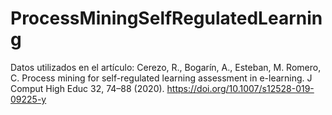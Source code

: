 # ProcessMiningSelfRegulatedLearning
Datos utilizados en el artículo: Cerezo, R., Bogarín, A., Esteban, M. Romero, C. Process mining for self-regulated learning assessment in e-learning. J Comput High Educ 32, 74–88 (2020). https://doi.org/10.1007/s12528-019-09225-y
